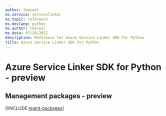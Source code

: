 ```yaml
---
author: lmazuel
ms.service: servicelinker
ms.topic: reference
ms.devlang: python
ms.author: lmazuel
ms.data: 07/28/2022
description: Reference for Azure Service Linker SDK for Python
title: Azure Service Linker SDK for Python
---
```

# Azure Service Linker SDK for Python - preview

## Management packages - preview
[!INCLUDE [mgmt-packages](service-linker-mgmt-index.md)]